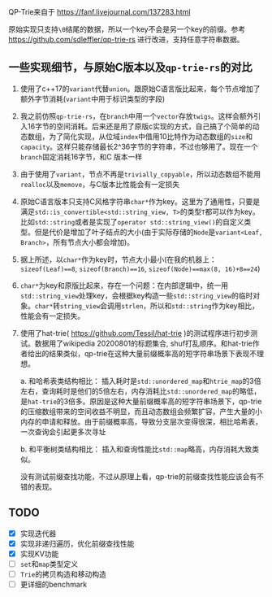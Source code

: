 
QP-Trie来自于 https://fanf.livejournal.com/137283.html 

原始实现只支持`\0`结尾的数据，所以一个key不会是另一个key的前缀。参考 https://github.com/sdleffler/qp-trie-rs 进行改进，支持任意字符串数据。

## 一些实现细节，与原始C版本以及`qp-trie-rs`的对比

1. 使用了c++17的`variant`代替`union`。跟原始C语言版比起来，每个节点增加了额外字节消耗(`variant`中用于标识类型的字段)
2. 我之前仿照`qp-trie-rs`，在`branch`中用一个`vector`存放`twigs`。这样会额外引入16字节的空间消耗。后来还是用了原版c实现的方式，自己搞了个简单的动态数组，为了简化实现，从位域`index`中借用10比特作为动态数组的`size`和`capacity`。这样只能存储最长2^36字节的字符串，不过也够用了。现在一个`branch`固定消耗16字节，和C
版本一样
3. 由于使用了`variant`，节点不再是`trivially_copyable`，所以动态数组不能用`realloc`以及`memove`，与C版本比性能会有一定损失
4. 原始C语言版本只支持C风格字符串`char*`作为key。这里为了通用性，只要是满足`std::is_convertible<std::string_view, T>`的类型`T`都可以作为key。比如`std::string`或者是实现了`operator std::string_view()`的自定义类型。但是代价是增加了叶子结点的大小(由于实际存储的`Node`是`variant<Leaf, Branch>`，所有节点大小都会增加)。
5. 据上所述，以`char*`作为key时，节点大小最小(在我的机器上：`sizeof(Leaf)==8`, `sizeof(Branch)==16`, `sizeof(Node)==max(8, 16)+8==24`)
6. `char*`为key和原版比起来，存在一个问题：在内部逻辑中，统一用`std::string_view`处理key，会根据key构造一些`std::string_view`的临时对象。`char*`转`string_view`会调用`strlen`，所以和`std::string`作为key相比，性能会有一定损失。
7. 使用了hat-trie( https://github.com/Tessil/hat-trie )的测试程序进行初步测试。数据用了wikipedia 20200801的标题集合, shuf打乱顺序。和hat-trie作者给出的结果类似，qp-trie在这种大量前缀概率高的短字符串场景下表现不理想。

    a. 和哈希表类结构相比： 插入耗时是`std::unordered_map`和`htrie_map`的3倍左右，查询耗时是他们的5倍左右，内存消耗比`std::unordered_map`的略低，是`hat-trie`的3倍多。原因是这种大量前缀概率高的短字符串场景下，qp-trie的压缩数组带来的空间收益不明显，而且动态数组会频繁扩容，产生大量的小内存的申请和释放。由于前缀概率高，导致分支层次变得很深，相比哈希表，一次查询会引起更多次寻址

    b. 和平衡树类结构相比： 插入和查询性能比`std::map`略高，内存消耗大致类似。

    没有测试前缀查找功能，不过从原理上看，qp-trie的前缀查找性能应该会有不错的表现。

## TODO

- [x] 实现迭代器
- [x] 实现非递归遍历，优化前缀查找性能
- [x] 实现KV功能
- [ ] `set`和`map`类型定义
- [ ] `Trie`的拷贝构造和移动构造
- [ ] 更详细的benchmark
